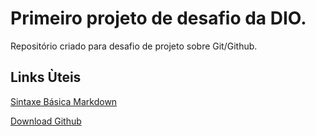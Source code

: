 # Primeiro projeto de desafio da DIO.
Repositório criado para desafio de projeto sobre Git/Github.

## Links Ùteis
[Sintaxe Básica Markdown](https://docs.pipz.com/central-de-ajuda/learning-center/guia-basico-de-markdown#open)

[Download Github](https://github.br.uptodown.com/windows)
